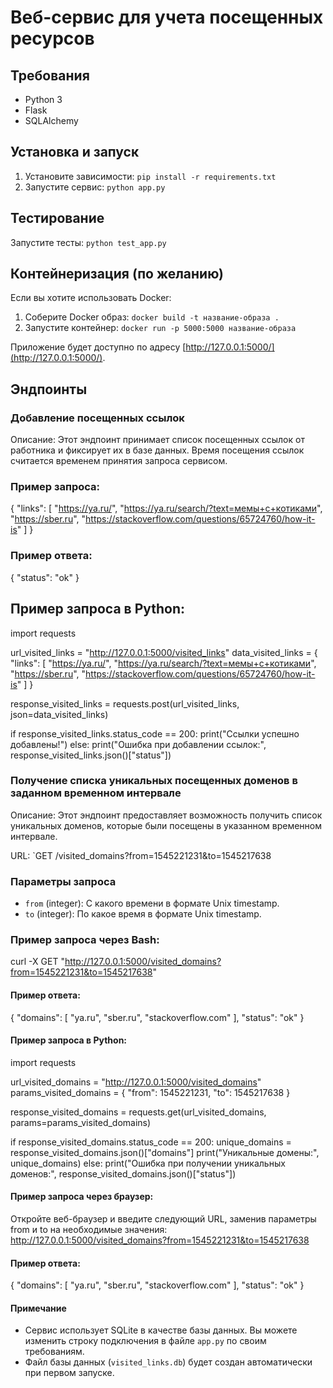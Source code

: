 # Веб-сервис для учета посещенных ресурсов

## Требования
- Python 3
- Flask
- SQLAlchemy

## Установка и запуск
1. Установите зависимости: `pip install -r requirements.txt`
2. Запустите сервис: `python app.py`

## Тестирование 
Запустите тесты: `python test_app.py`

## Контейнеризация (по желанию)
Если вы хотите использовать Docker:

1. Соберите Docker образ: `docker build -t название-образа .`
2. Запустите контейнер: `docker run -p 5000:5000 название-образа`

Приложение будет доступно по адресу [http://127.0.0.1:5000/](http://127.0.0.1:5000/).

## Эндпоинты

### Добавление посещенных ссылок
Описание: Этот эндпоинт принимает список посещенных ссылок от работника и фиксирует их в базе данных. Время посещения ссылок считается временем принятия запроса сервисом.

### Пример запроса: 
{
 "links": [
 "https://ya.ru/",
 "https://ya.ru/search/?text=мемы+с+котиками",
 "https://sber.ru",
 "https://stackoverflow.com/questions/65724760/how-it-is"
 ] }

### Пример ответа: 
 {
 "status": "ok"
}


## Пример запроса в Python: 
import requests

url_visited_links = "http://127.0.0.1:5000/visited_links"
data_visited_links = {
    "links": [
        "https://ya.ru/",
        "https://ya.ru/search/?text=мемы+с+котиками",
        "https://sber.ru",
        "https://stackoverflow.com/questions/65724760/how-it-is"
    ]
}

response_visited_links = requests.post(url_visited_links, json=data_visited_links)

if response_visited_links.status_code == 200:
    print("Ссылки успешно добавлены!")
else:
    print("Ошибка при добавлении ссылок:", response_visited_links.json()["status"])
    


### Получение списка уникальных посещенных доменов в заданном временном интервале
Описание: Этот эндпоинт предоставляет возможность получить список уникальных доменов, которые были посещены в указанном временном интервале.

URL: `GET /visited_domains?from=1545221231&to=1545217638


### Параметры запроса
- `from` (integer): С какого времени в формате Unix timestamp.
- `to` (integer): По какое время в формате Unix timestamp.

### Пример запроса через Bash:
curl -X GET "http://127.0.0.1:5000/visited_domains?from=1545221231&to=1545217638"

#### Пример ответа: 
{
  "domains": [
    "ya.ru",
    "sber.ru",
    "stackoverflow.com"
  ],
  "status": "ok"
}

#### Пример запроса в Python: 
import requests

url_visited_domains = "http://127.0.0.1:5000/visited_domains"
params_visited_domains = {
    "from": 1545221231,
    "to": 1545217638
}

response_visited_domains = requests.get(url_visited_domains, params=params_visited_domains)

if response_visited_domains.status_code == 200:
    unique_domains = response_visited_domains.json()["domains"]
    print("Уникальные домены:", unique_domains)
else:
    print("Ошибка при получении уникальных доменов:", response_visited_domains.json()["status"])

#### Пример запроса через браузер: 
Откройте веб-браузер и введите следующий URL, заменив параметры from и to на необходимые значения:
http://127.0.0.1:5000/visited_domains?from=1545221231&to=1545217638

#### Пример ответа:
{
  "domains": [
    "ya.ru",
    "sber.ru",
    "stackoverflow.com"
  ],
  "status": "ok"
}


#### Примечание
- Сервис использует SQLite в качестве базы данных. Вы можете изменить строку подключения в файле `app.py` по своим требованиям.
- Файл базы данных (`visited_links.db`) будет создан автоматически при первом запуске.



